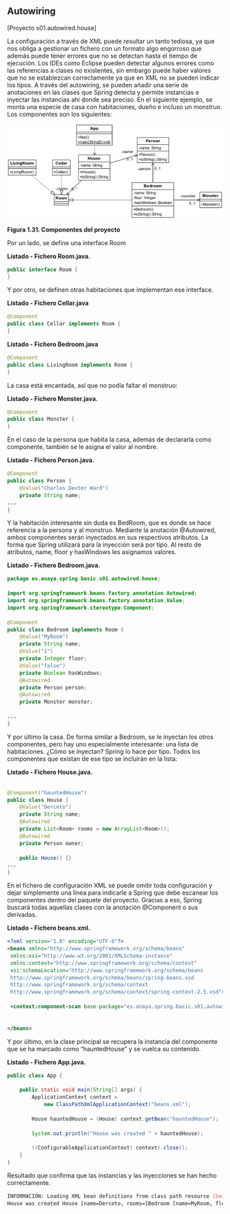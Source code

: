 ## Autowiring
[Proyecto s01.autowired.house]

La configuración a través de XML puede resultar un tanto tediosa, ya que nos obliga a gestionar un fichero con un formato algo engorroso que además puede tener errores que no se detectan hasta el tiempo de ejecución. Los IDEs como Eclipse pueden detectar algunos errores como las referencias a clases no existentes, sin embargo puede haber valores que no se establezcan correctamente ya que en XML no se pueden indicar los tipos.
A través del autowiring, se pueden añadir una serie de anotaciones en las clases que Spring detecta y permite instancias e inyectar las instancias ahí donde sea preciso.
En el siguiente ejemplo, se monta una especie de casa con habitaciones, dueño e incluso un monstruo. Los componentes son los siguientes:

![Componentes del proyecto](s01.autowired.house.png)

**Figura 1.31. Componentes del proyecto**


Por un lado, se define una interface Room

**Listado - Fichero Room.java.**

```java
public interface Room {
}
```

Y por otro, se definen otras habitaciones que implementan ese interface.

**Listado - Fichero Cellar.java**

```java
@Component
public class Cellar implements Room {
}
```

**Listado - Fichero Bedroom.java**

```java
@Component
public class LivingRoom implements Room {
}
```

La casa está encantada, así que no podía faltar el monstruo:

**Listado - Fichero Monster.java.**

```java
@Component
public class Monster {
}
```

En el caso de la persona que habita la casa, además de declararla como componente, también se le asigna el valor al nombre.

**Listado - Fichero Person.java.**

```java
@Component
public class Person {
	@Value("Charles Dexter Ward")
	private String name;
...
}
```

Y la habitación interesante sin duda es BedRoom, que es donde se hace referencia a la persona y al monstruo. Mediante la anotación @Autowired, ambos componentes serán inyectados en sus respectivos atributos. La forma que Spring utilizará para la inyección será por tipo. Al resto de atributos, name, floor y hasWindows les asignamos valores.

**Listado - Fichero Bedroom.java.**

```java
package es.anaya.spring.basic.s01.autowired.house;

import org.springframework.beans.factory.annotation.Autowired;
import org.springframework.beans.factory.annotation.Value;
import org.springframework.stereotype.Component;

@Component
public class Bedroom implements Room {
	@Value("MyRoom")
	private String name;
	@Value("1")
	private Integer floor;
	@Value("false")
	private Boolean hasWindows;
	@Autowired
	private Person person;
	@Autowired
	private Monster monster;

...
}
```

Y por último la casa. De forma similar a Bedroom, se le inyectan los otros componentes, pero hay uno especialmente interesante: una lista de habitaciones. ¿Cómo se inyectan? Spring lo hace por tipo. Todos los componentes que existan de ese tipo se incluirán en la lista:

**Listado - Fichero House.java.**

```java

@Component("hauntedHouse")
public class House {
	@Value("Derceto")
	private String name;
	@Autowired
	private List<Room> rooms = new ArrayList<Room>();
	@Autowired
	private Person owner;

	public House() {}
...
}
```

En el fichero de configuración XML se puede omitir toda configuración y dejar simplemente una línea para indicarle a Spring que debe escanear los componentes dentro del paquete del proyecto. Gracias a eso, Spring buscará todas aquellas clases con la anotación @Component o sus derivadas.

**Listado - Fichero beans.xml.**

```xml
<?xml version="1.0" encoding="UTF-8"?>
<beans xmlns="http://www.springframework.org/schema/beans"
 xmlns:xsi="http://www.w3.org/2001/XMLSchema-instance"
 xmlns:context="http://www.springframework.org/schema/context"
 xsi:schemaLocation="http://www.springframework.org/schema/beans
 http://www.springframework.org/schema/beans/spring-beans.xsd
 http://www.springframework.org/schema/context
 http://www.springframework.org/schema/context/spring-context-2.5.xsd">

 <context:component-scan base-package="es.anaya.spring.basic.s01.autowired.house" />


</beans>
```

Y por último, en la clase principal se recupera la instancia del componente que se ha marcado como “hauntedHouse” y se vuelca su contenido.

**Listado - Fichero App.java.**

```java
public class App {

	public static void main(String[] args) {
		ApplicationContext context =
			new ClassPathXmlApplicationContext("beans.xml");

		House hauntedHouse = (House) context.getBean("hauntedHouse");

		System.out.println("House was created " + hauntedHouse);

		((ConfigurableApplicationContext) context).close();
	}
}
```

Resultado que confirma que las instancias y las inyecciones se han hecho correctamente.

```bash
INFORMACIÓN: Loading XML bean definitions from class path resource [beans.xml]
House was created House [name=Derceto, rooms=[Bedroom [name=MyRoom, floor=1, hasWindows=false, person=Person [name=Charles Dexter Ward], monster=es.anaya.spring.basic.s01.autowired.house.Monster@77be656f], es.anaya.spring.basic.s01.autowired.house.Cellar@7181ae3f, es.anaya.spring.basic.s01.autowired.house.LivingRoom@46238e3f], owner=Person [name=Charles Dexter Ward]]
```
